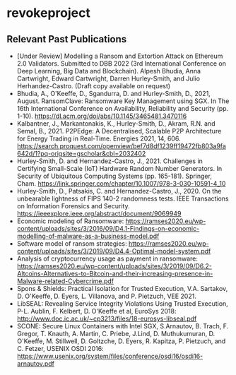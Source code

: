 # revokeproject

## Relevant Past Publications
* [Under Review] Modelling a Ransom and Extortion Attack on Ethereum 2.0 Validators. Submitted to DBB 2022 (3rd International Conference on Deep Learning, Big Data and Blockchain). Alpesh Bhudia, Anna Cartwright, Edward Cartwright, Darren Hurley-Smith, and Julio Herhandez-Castro. (Draft copy available on request)
* Bhudia, A., O'Keeffe, D., Sgandurra, D. and Hurley-Smith, D., 2021, August. RansomClave: Ransomware Key Management using SGX. In The 16th International Conference on Availability, Reliability and Security (pp. 1-10). https://dl.acm.org/doi/abs/10.1145/3465481.3470116
* Kalbantner, J., Markantonakis, K., Hurley-Smith, D., Akram, R.N. and Semal, B., 2021. P2PEdge: A Decentralised, Scalable P2P Architecture for Energy Trading in Real-Time. Energies 2021, 14, 606. https://search.proquest.com/openview/bef7d8df1239ff19472fb803a9fa642d/1?pq-origsite=gscholar&cbl=2032402
* Hurley-Smith, D. and Hernandez-Castro, J., 2021. Challenges in Certifying Small-Scale (IoT) Hardware Random Number Generators. In Security of Ubiquitous Computing Systems (pp. 165-181). Springer, Cham. https://link.springer.com/chapter/10.1007/978-3-030-10591-4_10
* Hurley-Smith, D., Patsakis, C. and Hernandez-Castro, J., 2020. On the unbearable lightness of FIPS 140-2 randomness tests. IEEE Transactions on Information Forensics and Security. https://ieeexplore.ieee.org/abstract/document/9069949
* Economic modeling of Ransomware: https://ramses2020.eu/wp-content/uploads/sites/3/2016/09/D4.1-Findings-on-economic-modelling-of-malware-as-a-business-model.pdf
* Software model of ransom strategies: https://ramses2020.eu/wp-content/uploads/sites/3/2019/09/D4.4-Optimal-model-system.pdf
* Analysis of cryptocurrency usage as payment in ransomware: https://ramses2020.eu/wp-content/uploads/sites/3/2019/09/D6.2-Altcoins-Alternatives-to-Bitcoin-and-their-increasing-presence-in-Malware-related-Cybercrime.pdf
* Spons & Shields: Practical Isolation for Trusted Execution, V.A. Sartakov, D. O'Keeffe, D. Eyers, L. Villanova, and P. Pietzuch, VEE 2021.
* LibSEAL: Revealing Service Integrity Violations Using Trusted Execution, P-L. Aublin, F. Kelbert, D. O'Keeffe et al, EuroSys 2018: http://www.doc.ic.ac.uk/~cp3213/files/18-eurosys-libseal.pdf
* SCONE: Secure Linux Containers with Intel SGX, S.Arnautov, B. Trach, F. Gregor, T. Knauth, A. Martin, C. Priebe, J.Lind, D. Muthukumuran, D. O'Keeffe, M. Stillwell, D. Goltzche, D. Eyers, R. Kapitza, P. Pietzuch, and C. Fetzer, USENIX OSDI 2016: https://www.usenix.org/system/files/conference/osdi16/osdi16-arnautov.pdf

